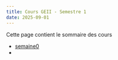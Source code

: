 ```yaml
---
title: Cours GEII - Semestre 1
date: 2025-09-01
---
```

Cette page contient le sommaire des cours 

- [semaine0](/cours/cours/semaine0/_index)
- 